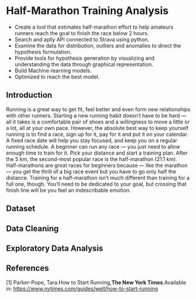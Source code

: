 # Half-Marathon Training Analysis
* Create a tool that estimates half-marathon effort to help amateurs runners reach the goal to finish the race below 2 hours.
* Search and aplly API connected to Strava using python.
* Examine the data for distribution, outliers and anomalies to direct the hypothesis formulation.
* Provide tools for hypothesis generation by visualizing and understanding the data through graphical representation.
* Build Machine-learning models.
* Optimized to reach the best model. 

## Introduction
Running is a great way to get fit, feel better and even form new relationships with other runners. Starting a new running habit doesn’t have to be hard — all it takes is a comfortable pair of shoes and a willingness to move a little or a lot, all at your own pace. However, the absolute best way to keep yourself running is to find a race, sign up for it, pay for it and put it on your calendar. A fixed race date will help you stay focused, and keep you on a regular running schedule. A beginner can run any race — you just need to allow enough time to train for it. Pick your distance and start a training plan. After the 5 km, the second-most popular race is the half-marathon (21.1 km). Half-marathons are great races for beginners because — like the marathon — you get the thrill of a big race event but you have to go only half the distance. Training for a half-marathon isn’t much different than training for a full one, though. You’ll need to be dedicated to your goal, but crossing that finish line will be you feel an indescribable emotion.

## Dataset

## Data Cleaning

## Exploratory Data Analysis

## References
[1] Parker-Pope, Tara.How to Start Running,**The New York Times**.Available in: https://www.nytimes.com/guides/well/how-to-start-running
